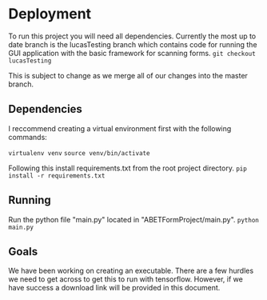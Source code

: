 # Deployment

To run this project you will need all dependencies. Currently the most up to date branch is the lucasTesting branch which contains code for running the GUI application with the basic framework for scanning forms. 
`git checkout lucasTesting`

This is subject to change as we merge all of our changes into the master branch. 

## Dependencies

I reccommend creating a virtual environment first with the following commands:

`virtualenv venv`
`source venv/bin/activate`

Following this install requirements.txt from the root project directory.
`pip install -r requirements.txt`

## Running

Run the python file "main.py" located in "ABETFormProject/main.py".
`python main.py`

## Goals
We have been working on creating an executable. There are a few hurdles we need to get across to get this to run with tensorflow. However, if we have success a download link will be provided in this document.
